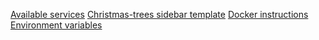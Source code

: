 [Available services](/wiki/development/available-services.md)
[Christmas-trees sidebar template](/wiki/development/christmas-trees-sidebar-template.md)
[Docker instructions](/wiki/development/docker-instructions.md)
[Environment variables](/wiki/development/environment-variables.md)
